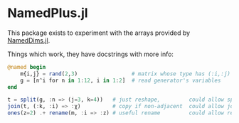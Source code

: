 # NamedPlus.jl

This package exists to experiment with the arrays provided by 
[NamedDims.jl](https://github.com/invenia/NamedDims.jl). 

Things which work, they have docstrings with more info:
```julia
@named begin
    m{i,j} = rand(2,3)                 # matrix whose type has (:i,:j)
    g = [n^i for n in 1:12, i in 1:2]  # read generator's variables
end

t = split(g, :n => (j=3, k=4))   # just reshape,         could allow split(g, n = (j=3, k=4))
join(t, (:k, :i) => :χ)          # copy if non-adjacent  could allow join(t, χ = (:k, :i))? 
ones(z=2) .+ rename(m, :i => :z) # useful rename         could allow rename(m, i=:z)? z=i?
```

